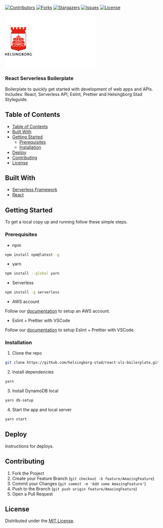 <!-- SHIELDS -->
[![Contributors][contributors-shield]][contributors-url]
[![Forks][forks-shield]][forks-url]
[![Stargazers][stars-shield]][stars-url]
[![Issues][issues-shield]][issues-url]
[![License][license-shield]][license-url]

<p>
  <a href="https://github.com/helsingborg-stad/dev-guide">
    <img src="images/hbg-github-logo-combo.png" alt="Logo" width="300">
  </a>
</p>
<h3>React Serverless Boilerplate</h3>

  Boilerplate to quickly get started with development of web apps and APIs.
  Includes: React, Serverless API, Eslint, Prettier and  Helsingborg Stad Styleguide.



## Table of Contents
- [Table of Contents](#table-of-contents)
- [Built With](#built-with)
- [Getting Started](#getting-started)
  - [Prerequisites](#prerequisites)
  - [Installation](#installation)
- [Deploy](#deploy)
- [Contributing](#contributing)
- [License](#license)


## Built With

* [Serverless Framework](https://www.serverless.com/)
* [React](https://reactjs.org/)


## Getting Started

To get a local copy up and running follow these simple steps.



### Prerequisites

* npm
```sh
npm install npm@latest -g
```
* yarn
```sh
npm install --global yarn
```
* Serverless
```sh
npm install -g serverless
```
* AWS account

Follow our [documentation](https://github.com/helsingborg-stad/dev-guide) to setup an AWS account.


* Eslint + Prettier with VSCode

Follow our [documentation](https://github.com/helsingborg-stad/dev-guide) to setup Eslint + Prettier with VSCode.


### Installation

1. Clone the repo
```sh
git clone https://github.com/helsingborg-stad/react-sls-boilerplate.git
```
2. Install dependencies
```sh
yarn
```
3. Install DynamoDB local
```sh
yarn db-setup
```
4. Start the app and local server
```sh
yarn start
```

## Deploy

Instructions for deploys.


## Contributing

1. Fork the Project
2. Create your Feature Branch (`git checkout -b feature/AmazingFeature`)
3. Commit your Changes (`git commit -m 'Add some AmazingFeature'`)
4. Push to the Branch (`git push origin feature/AmazingFeature`)
5. Open a Pull Request



## License

Distributed under the [MIT License][license-url].



<!-- MARKDOWN LINKS & IMAGES -->
<!-- https://www.markdownguide.org/basic-syntax/#reference-style-links -->
[contributors-shield]: https://img.shields.io/github/contributors/helsingborg-stad/react-sls-boilerplate.svg?style=flat-square
[contributors-url]: https://github.com/helsingborg-stad/react-sls-boilerplate/graphs/contributors
[forks-shield]: https://img.shields.io/github/forks/helsingborg-stad/react-sls-boilerplate.svg?style=flat-square
[forks-url]: https://github.com/helsingborg-stad/react-sls-boilerplate/network/members
[stars-shield]: https://img.shields.io/github/stars/helsingborg-stad/react-sls-boilerplate.svg?style=flat-square
[stars-url]: https://github.com/helsingborg-stad/react-sls-boilerplate/stargazers
[issues-shield]: https://img.shields.io/github/issues/helsingborg-stad/react-sls-boilerplate.svg?style=flat-square
[issues-url]: https://github.com/helsingborg-stad/react-sls-boilerplate/issues
[license-shield]: https://img.shields.io/github/license/helsingborg-stad/react-sls-boilerplate.svg?style=flat-square
[license-url]: https://raw.githubusercontent.com/helsingborg-stad/react-sls-boilerplate/master/LICENSE
[product-screenshot]: images/screenshot.png
